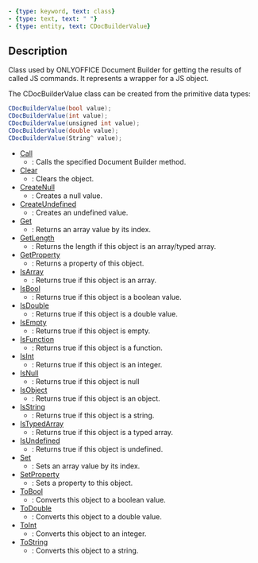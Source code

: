 ```yml signature
- {type: keyword, text: class}
- {type: text, text: " "}
- {type: entity, text: CDocBuilderValue}
```

## Description

Class used by ONLYOFFICE Document Builder for getting the results of called JS commands. It represents a wrapper for a JS object.

The CDocBuilderValue class can be created from the primitive data types:

```cs
CDocBuilderValue(bool value);
CDocBuilderValue(int value);
CDocBuilderValue(unsigned int value);
CDocBuilderValue(double value);
CDocBuilderValue(String^ value);
```

<references>

- [Call](Call.md)
  - : Calls the specified Document Builder method.
- [Clear](Clear.md)
  - : Clears the object.
- [CreateNull](CreateNull.md)
  - : Creates a null value.
- [CreateUndefined](CreateUndefined.md)
  - : Creates an undefined value.
- [Get](Get.md)
  - : Returns an array value by its index.
- [GetLength](GetLength.md)
  - : Returns the length if this object is an array/typed array.
- [GetProperty](GetProperty.md)
  - : Returns a property of this object.
- [IsArray](IsArray.md)
  - :  Returns true if this object is an array.
- [IsBool](IsBool.md)
  - : Returns true if this object is a boolean value.
- [IsDouble](IsDouble.md)
  - : Returns true if this object is a double value.
- [IsEmpty](IsEmpty.md)
  - : Returns true if this object is empty.
- [IsFunction](IsFunction.md)
  - : Returns true if this object is a function.
- [IsInt](IsInt.md)
  - : Returns true if this object is an integer.
- [IsNull](IsNull.md)
  - : Returns true if this object is null
- [IsObject](IsObject.md)
  - : Returns true if this object is an object.
- [IsString](IsString.md)
  - : Returns true if this object is a string.
- [IsTypedArray](IsTypedArray.md)
  - : Returns true if this object is a typed array.
- [IsUndefined](IsUndefined.md)
  - : Returns true if this object is undefined.
- [Set](Set.md)
  - : Sets an array value by its index.
- [SetProperty](SetProperty.md)
  - : Sets a property to this object.
- [ToBool](ToBool.md)
  - : Converts this object to a boolean value.
- [ToDouble](ToDouble.md)
  - : Converts this object to a double value.
- [ToInt](ToInt.md)
  - : Converts this object to an integer.
- [ToString](ToString.md)
  - : Converts this object to a string.

</references>
